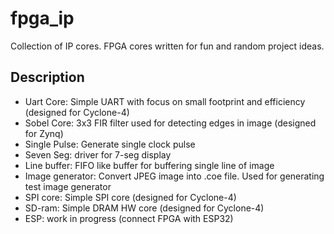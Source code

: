 # fpga_ip

Collection of IP cores. FPGA cores written for fun and random project ideas.

## Description

- Uart Core: Simple UART with focus on small footprint and efficiency (designed for Cyclone-4)
- Sobel Core: 3x3 FIR filter used for detecting edges in image (designed for Zynq)
- Single Pulse: Generate single clock pulse
- Seven Seg: driver for 7-seg display
- Line buffer: FIFO like buffer for buffering single line of image 
- Image generator: Convert JPEG image into .coe file. Used for generating test image generator
- SPI core: Simple SPI core (designed for Cyclone-4)
- SD-ram: Simple DRAM HW core (designed for Cyclone-4)
- ESP: work in progress (connect FPGA with ESP32)


